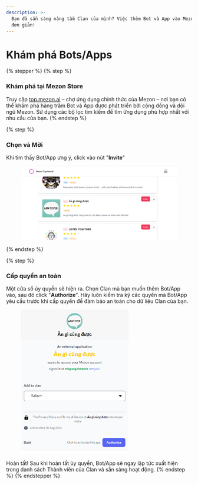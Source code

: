 ```yaml
---
description: >-
  Bạn đã sẵn sàng nâng tầm Clan của mình? Việc thêm Bot và App vào Mezon vô cùng
  đơn giản!
---
```


# Khám phá Bots/Apps

{% stepper %}
{% step %}
### Khám phá tại Mezon Store

Truy cập [top.mezon.ai](http://top.mezon.ai) – chợ ứng dụng chính thức của Mezon – nơi bạn có thể khám phá hàng trăm Bot và App được phát triển bởi cộng đồng và đội ngũ Mezon. Sử dụng các bộ lọc tìm kiếm để tìm ứng dụng phù hợp nhất với nhu cầu của bạn.
{% endstep %}

{% step %}
### **Chọn và Mời**

Khi tìm thấy Bot/App ưng ý, click vào nút "**Invite**"

<div align="left"><figure><img src="../.gitbook/assets/G_1_1.png" alt="" width="563"><figcaption></figcaption></figure></div>
{% endstep %}

{% step %}
### Cấp quyền an toàn

Một cửa sổ ủy quyền sẽ hiện ra. Chọn Clan mà bạn muốn thêm Bot/App vào, sau đó click "**Authorize**". Hãy luôn kiểm tra kỹ các quyền mà Bot/App yêu cầu trước khi cấp quyền để đảm bảo an toàn cho dữ liệu Clan của bạn.

<div align="left"><figure><img src="../.gitbook/assets/image (101).png" alt="" width="292"><figcaption></figcaption></figure></div>

Hoàn tất! Sau khi hoàn tất ủy quyền, Bot/App sẽ ngay lập tức xuất hiện trong danh sách Thành viên của Clan và sẵn sàng hoạt động.
{% endstep %}
{% endstepper %}
